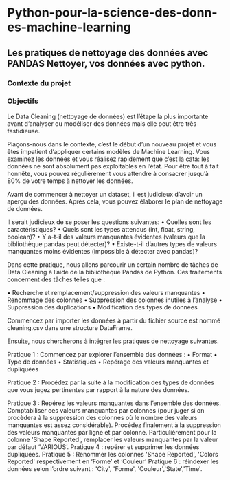 # Python-pour-la-science-des-donn-es-machine-learning
## Les pratiques de nettoyage des données avec PANDAS Nettoyer, vos données avec python.

### Contexte du projet

### Objectifs

Le Data Cleaning (nettoyage de données) est l’étape la plus importante avant d’analyser ou modéliser des données mais elle peut être très fastidieuse.

Plaçons-nous dans le contexte, c’est le début d’un nouveau projet et vous êtes impatient d’appliquer certains modèles de Machine Learning. Vous examinez les données et vous réalisez rapidement que c’est la cata: les données ne sont absolument pas exploitables en l’état. Pour être tout à fait honnête, vous pouvez régulièrement vous attendre à consacrer jusqu’à 80% de votre temps à nettoyer les données.

Avant de commencer à nettoyer un dataset, il est judicieux d’avoir un aperçu des données. Après cela, vous pouvez élaborer le plan de nettoyage de données.

Il serait judicieux de se poser les questions suivantes: 
• Quelles sont les caractéristiques? 
• Quels sont les types attendus (int, float, string, boolean)? 
• Y a-t-il des valeurs manquantes évidentes (valeurs que la bibliothèque pandas peut détecter)? 
• Existe-t-il d’autres types de valeurs manquantes moins évidentes (impossible à détecter avec pandas)?

Dans cette pratique, nous allons parcourir un certain nombre de tâches de Data Cleaning à l’aide de la bibliothèque Pandas de Python. Ces traitements concernent des tâches telles que :

• Recherche et remplacement/suppression des valeurs manquantes 
• Renommage des colonnes 
• Suppression des colonnes inutiles à l’analyse 
• Suppression des duplications 
• Modification des types de données

Commencez par importer les données à partir du fichier source est nommé cleaning.csv dans une structure DataFrame.

Ensuite, nous chercherons à intégrer les pratiques de nettoyage suivantes.

Pratique 1 : Commencez par explorer l’ensemble des données : 
• Format 
• Type de données 
• Statistiques 
• Repérage des valeurs manquantes et dupliquées

Pratique 2 : Procédez par la suite à la modification des types de données que vous jugez pertinentes par rapport à la nature des données.

Pratique 3 : Repérez les valeurs manquantes dans l’ensemble des données. Comptabiliser ces valeurs manquantes par colonnes (pour juger si on procèdera à la suppression des colonnes où le nombre des valeurs manquantes est assez considérable). Procédez finalement à la suppression des valeurs manquantes par ligne et par colonne. Particulièrement pour la colonne 'Shape Reported', remplacer les valeurs manquantes par la valeur par défaut ‘VARIOUS’. Pratique 4 : repérer et supprimer les données dupliquées. Pratique 5 : Renommer les colonnes 'Shape Reported', 'Colors Reported' respectivement en ‘Forme’ et ‘Couleur’ Pratique 6 : réindexer les données selon l’ordre suivant : 'City', 'Forme', 'Couleur','State','Time'.

